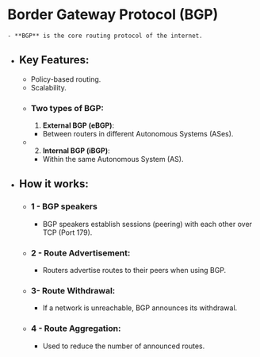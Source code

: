 # Border Gateway Protocol (BGP)
	- **BGP** is the core routing protocol of the internet.
- ## Key Features:
	- Policy-based routing.
	- Scalability.
	- ### Two types of BGP:
	  1. **External BGP (eBGP)**:
		- Between routers in different Autonomous Systems (ASes).
	- 2. **Internal BGP (iBGP)**:
		- Within the same Autonomous System (AS).
- ## How it works:
	- ### 1 - BGP speakers
		- BGP speakers establish sessions (peering) with each other over TCP (Port 179).
	- ### 2 - Route Advertisement:
		- Routers advertise routes to their peers when using BGP.
	- ### 3- Route Withdrawal:
		- If a network is unreachable, BGP announces its withdrawal.
	- ### 4 - Route Aggregation:
		- Used to reduce the number of announced routes.